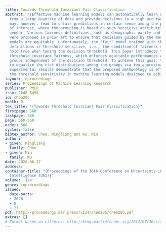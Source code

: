 ```yaml
---
title: Towards Threshold Invariant Fair Classification
abstract: '{Effective machine learning models can automatically learn useful information
  from a large quantity of data and provide decisions in a high accuracy. These models
  may, however, lead to unfair predictions in certain sense among the population groups
  of interest, where the grouping is based on such sensitive attributes as race and
  gender. Various fairness definitions, such as demographic parity and equalized odds,
  were proposed in prior art to ensure that decisions guided by the machine learning
  models are equitable. Unfortunately, the "fair" model trained with these fairness
  definitions is threshold sensitive, i.e., the condition of fairness may no longer
  hold true when tuning the decision threshold. This paper introduces the notion of
  threshold invariant fairness, which enforces equitable performances across different
  groups independent of the decision threshold. To achieve this goal, this paper proposes
  to equalize the risk distributions among the groups via two approximation methods.
  Experimental results demonstrate that the proposed methodology is effective to alleviate
  the threshold sensitivity in machine learning models designed to achieve fairness.}'
layout: inproceedings
series: Proceedings of Machine Learning Research
publisher: PMLR
issn: 2640-3498
id: chen20b
month: 0
tex_title: "{Towards Threshold Invariant Fair Classification}"
firstpage: 560
lastpage: 569
page: 560-569
order: 560
cycles: false
bibtex_author: Chen, Mingliang and Wu, Min
author:
- given: Mingliang
  family: Chen
- given: Min
  family: Wu
date: 2020-08-27
address: 
container-title: "{Proceedings of the 36th Conference on Uncertainty in Artificial
  Intelligence (UAI)}"
volume: '124'
genre: inproceedings
issued:
  date-parts:
  - 2020
  - 8
  - 27
pdf: http://proceedings.mlr.press/v124/chen20b/chen20b.pdf
extras: []
# Format based on citeproc: http://blog.martinfenner.org/2013/07/30/citeproc-yaml-for-bibliographies/
---
```


